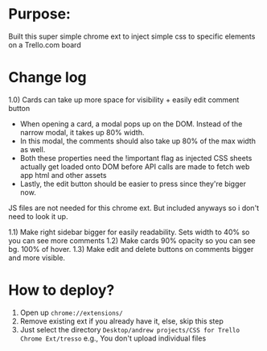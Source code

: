 # Purpose: 

Built this super simple chrome ext to inject simple css to specific elements on a Trello.com board

# Change log

1.0) Cards can take up more space for visibility + easily edit comment button

- When opening a card, a modal pops up on the DOM. Instead of the narrow modal, it takes up 80% width.
- In this modal, the comments should also take up 80% of the max width as well.
- Both these properties need the !important flag as injected CSS sheets actually get loaded onto DOM before API calls are made to fetch web app html and other assets
- Lastly, the edit button should be easier to press since they're bigger now.

JS files are not needed for this chrome ext. But included anyways so i don't need to look it up.

1.1) Make right sidebar bigger for easily readability. Sets width to 40% so you can see more comments
1.2) Make cards 90% opacity so you can see bg. 100% of hover.
1.3) Make edit and delete buttons on comments bigger and more visible.

# How to deploy?

1) Open up `chrome://extensions/`
2) Remove existing ext if you already have it, else, skip this step
3) Just select the directory `Desktop/andrew projects/CSS for Trello Chrome Ext/tresso`
e.g., You don't upload individual files